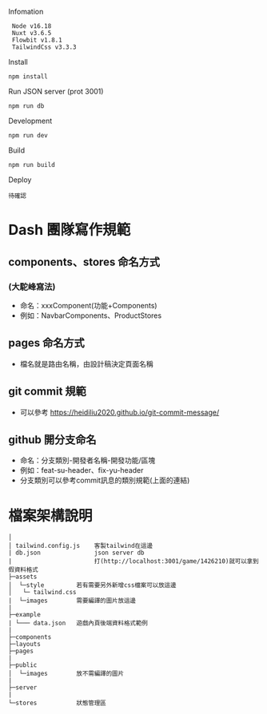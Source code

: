 Infomation
```
 Node v16.18
 Nuxt v3.6.5
 Flowbit v1.8.1
 TailwindCss v3.3.3
```

Install

```
npm install
```

Run JSON server (prot 3001)
```
npm run db
```

Development
```
npm run dev
```

Build 
```
npm run build
```

Deploy
```
待確認
```


# Dash 團隊寫作規範

## components、stores 命名方式 

### (大駝峰寫法)

 - 命名：xxxComponent(功能+Components)
 - 例如：NavbarComponents、ProductStores

## pages 命名方式

 - 檔名就是路由名稱，由設計稿決定頁面名稱

## git commit 規範 

- 可以參考 https://heidiliu2020.github.io/git-commit-message/

## github 開分支命名
-  命名：分支類別-開發者名稱-開發功能/區塊
-  例如：feat-su-header、fix-yu-header
-  分支類別可以參考commit訊息的類別規範(上面的連結)

# 檔案架構說明

```
│ 
│ tailwind.config.js    客製tailwind在這邊   
| db.json               json server db 
|                       打(http://localhost:3001/game/1426210)就可以拿到假資料格式
├─assets
│  └─style         若有需要另外新增css檔案可以放這邊
│   └─ tailwind.css   
|  └─images        需要編譯的圖片放這邊   
|
├─example
| └─── data.json   遊戲內頁後端資料格式範例
|
├─components     
├─layouts   
├─pages
|
├─public
│  └─images        放不需編譯的圖片 
| 
├─server 
|
└─stores           狀態管理區
```
